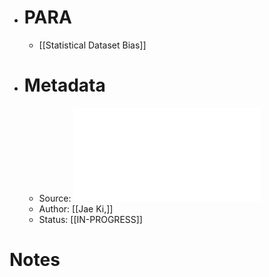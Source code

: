 - # PARA
	- [[Statistical Dataset Bias]]
- # Metadata
	- Source: ![Sampling techniques for big data analysis in finite population inference.pdf](../assets/Sampling_techniques_for_big_data_analysis_in_finite_population_inference_1683919588388_0.pdf)
	- Author: [[Jae Ki,]]
	- Status: [[IN-PROGRESS]]
# Notes
